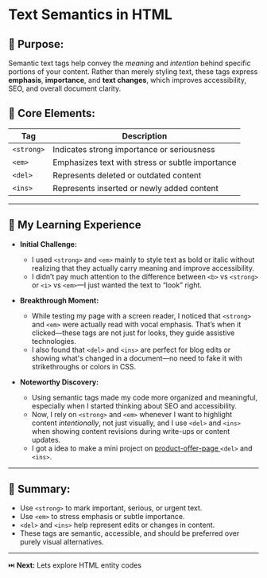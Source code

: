 # Text Semantics in HTML

## 🎯 Purpose:

Semantic text tags help convey the *meaning* and *intention* behind specific portions of your content. Rather than merely styling text, these tags express **emphasis**, **importance**, and **text changes**, which improves accessibility, SEO, and overall document clarity.

## 📌 Core Elements:

| **Tag**        | **Description**                                        |
| -------------- | ------------------------------------------------------ |
| `<strong>`     | Indicates strong importance or seriousness             |
| `<em>`         | Emphasizes text with stress or subtle importance       |
| `<del>`        | Represents deleted or outdated content                 |
| `<ins>`        | Represents inserted or newly added content             |

---

## 🚀 My Learning Experience

- **Initial Challenge:**

  - I used `<strong>` and `<em>` mainly to style text as bold or italic without realizing that they actually carry meaning and improve accessibility.
  - I didn’t pay much attention to the difference between `<b>` vs `<strong>` or `<i>` vs `<em>`—I just wanted the text to “look” right.

- **Breakthrough Moment:**

  - While testing my page with a screen reader, I noticed that `<strong>` and `<em>` were actually read with vocal emphasis. That’s when it clicked—these tags are not just for looks, they guide assistive technologies.
  - I also found that `<del>` and `<ins>` are perfect for blog edits or showing what's changed in a document—no need to fake it with strikethroughs or colors in CSS.

- **Noteworthy Discovery:**

  - Using semantic tags made my code more organized and meaningful, especially when I started thinking about SEO and accessibility.
  - Now, I rely on `<strong>` and `<em>` whenever I want to highlight content *intentionally*, not just visually, and I use `<del>` and `<ins>` when showing content revisions during write-ups or content updates. 
  - I got a idea to make a mini project on [product-offer-page ](https://github.com/jeffy-j1623/dev-portfolio/tree/main/mini-projects/product-offer-page) `<del>` and `<ins>`.

---

## 🔑 Summary:

- Use `<strong>` to mark important, serious, or urgent text.
- Use `<em>` to stress emphasis or subtle importance.
- `<del>` and `<ins>` help represent edits or changes in content.
- These tags are semantic, accessible, and should be preferred over purely visual alternatives.

---

⏭️ **Next:** Lets explore HTML entity codes
